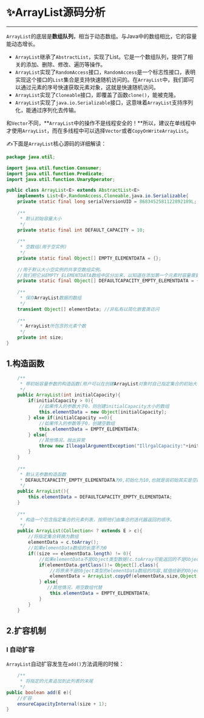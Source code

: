 # :sparkles:ArrayList源码分析

---

`ArrayList`的底层是**数组队列**，相当于动态数组。与Java中的数组相比，它的容量能动态增长。

* `ArrayList`继承了`AbstractList`，实现了List。它是一个数组队列，提供了相关的添加、删除、修改、遍历等操作。
* `ArrayList`实现了`RandomAccess`接口，`RandomAccess`是一个标志性接口，表明实现这个接口的`List`集合是支持快速随机访问的。在`ArrayList`中，我们即可以通过元素的序号快速获取元素对象，这就是快速随机访问。
* `ArrayList`实现了`Cloneable`接口，即覆盖了函数`clone()`，能被克隆。
* `ArrayList`实现了`java.io.Serializable`接口，这意味着`ArrayList`支持序列化，能通过序列化去传输。

和`Vector`不同，**`ArrayList`中的操作不是线程安全的！**所以，建议在单线程中才使用`ArrayList`，而在多线程中可以选择`Vector`或者`CopyOnWriteArrayList`。

✍下面是`ArrayList`核心源码的详细解读：

```java
package java.util;

import java.util.function.Consumer;
import java.util.function.Predicate;
import java.util.function.UnaryOperator;

public class ArrayList<E> extends AbstractList<E> 
    implements List<E>,RandomAccess,Cloneable,java.io.Serializable{
    private static final long serialVersionUID = 8683452581122892189L;
    
    /**
     * 默认初始容量大小
     */
    private static final int DEFAULT_CAPACITY = 10;
    
    /**
     * 空数组(用于空实例)
     */
    private static final Object[] EMPTY_ELEMENTDATA = {};
    
    //用于默认大小空实例的共享空数组实例。
    //我们把它从EMPTY_ELEMENTDATA数组中区分出来，以知道在添加第一个元素时容量需要增加多少。
    private static final Object[] DEFAULTCAPACITY_EMPTY_ELEMENTDATA = {};
    
    /**
     * 保存ArrayList数据的数组
     */
    transient Object[] elementData; //非私有以简化嵌套类访问
    
    /**
     * ArrayList所包含的元素个数
     */
    private int size;
}
```

## 1.构造函数

```java
	/**
	 * 带初始容量参数的构造函数(用户可以在创建ArrayList对象时自己指定集合的初始大小)
	 */
	public ArrayList(int initialCapacity){
        if(initialCapacity > 0){
            //如果传入的参数大于0，则创建initialCapacity大小的数组
            this.elementData = new Object[initialCapacity];
        } else if(initialCapacity ==0){
            //如果传入的参数等于0，创建空数组
            this.elementData = EMPTY_ELEMENTDATA;
        } else{
            //其他情况，抛出异常
            throw new IlleagalArgumentException("IllrgalCapacity:"+initialCapacity);
        }
    }
	
	/**
	 * 默认无参数构造函数
	 * DEFAULTCAPACITY_EMPTY_ELEMENTDATA为0,初始化为10,也就是说初始其实是空数组 当添加第一个元素的时候数组容量才变成10
	 */
	public ArrayList(){
        this.elementData = DEFAULTCAPACITY_EMPTY_ELEMENTDATA;
    }
	
	/**
	 * 构造一个包含指定集合的元素列表，按照他们由集合的迭代器返回的顺序。
	 */
	public ArrayList(Collection< ? extends E > c){
        //将指定集合转换为数组
        elementData = c.toArray();
        //如果elementData数组的长度不为0
        if((size == elementData.length) != 0){
            //如果elementData不是Object类型数据(c.toArray可能返回的不是Object类型的数组,所以加上下面的语句用于判断)
            if(elementData.getClass()!= Object[].class){
                //将原来不是Object类型的elementData数组的内容,赋值给新的Object类型的elementData数组
                elementData = ArrayList.copyOf(elementData,size,Object[].class);
            } else{
               //其他情况，用空数组代替
                this.elementData = EMPTY_ELEMENTDATA;
            }
        }
    }
```

## 2.扩容机制

### Ⅰ 自动扩容

`ArrayList`自动扩容发生在`add()`方法调用的时候：

```java
	/**
	 * 将指定的元素追加到此列表的末尾
	 */
public boolean add(E e){
    //扩容
    ensureCapacityInternal(size + 1);
}
```

